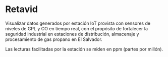 # Retavid
Visualizar datos generados por estación IoT provista con sensores de niveles de GPL y CO en tiempo real, con el propósito de fortalecer la seguridad industrial en estaciones de distribución, almacenaje y procesamiento de gas propano en El Salvador.

Las lecturas facilitadas por la estación se miden en ppm (partes por millón).